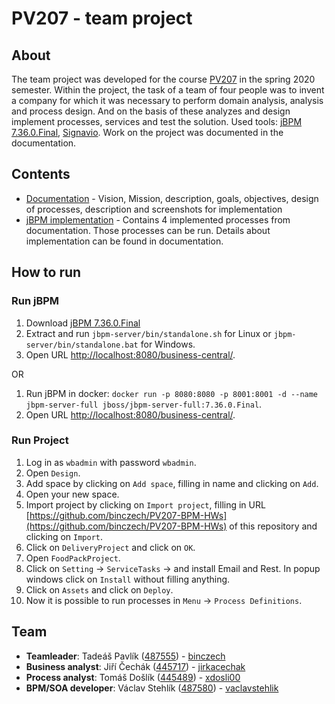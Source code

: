 # PV207 - team project

## About

The team project was developed for the course [PV207](https://is.muni.cz/predmet/fi/jaro2020/PV207?lang=en) in the spring 2020 semester. Within the project, the task of a team of four people was to invent a company for which it was necessary to perform domain analysis, analysis and process design. And on the basis of these analyzes and design implement processes, services and test the solution. Used tools: [jBPM 7.36.0.Final](https://www.jbpm.org/), [Signavio](https://www.signavio.com/). Work on the project was documented in the documentation.

## Contents

* [Documentation](/doc/doc.pdf) - Vision, Mission, description, goals, objectives, design of processes, description and screenshots for implementation
* [jBPM implementation](/src) - Contains 4 implemented processes from documentation. Those processes can be run. Details about implementation can be found in documentation.

## How to run

### Run jBPM

1. Download [jBPM 7.36.0.Final](https://download.jboss.org/jbpm/release/7.36.0.Final/jbpm-server-7.36.0.Final-dist.zip)
2. Extract and run `jbpm-server/bin/standalone.sh` for Linux or `jbpm-server/bin/standalone.bat` for Windows.
3. Open URL [http://localhost:8080/business-central/](http://localhost:8080/business-central/).

OR

1. Run jBPM in docker: `docker run -p 8080:8080 -p 8001:8001 -d --name jbpm-server-full jboss/jbpm-server-full:7.36.0.Final`.
2. Open URL [http://localhost:8080/business-central/](http://localhost:8080/business-central/).

### Run Project

1. Log in as `wbadmin` with password `wbadmin`.
2. Open `Design`.
3. Add space by clicking on `Add space`, filling in name and clicking on `Add`.
4. Open your new space.
5. Import project by clicking on `Import project`, filling in URL [https://github.com/binczech/PV207-BPM-HWs](https://github.com/binczech/PV207-BPM-HWs) of this repository and clicking on `Import`.
6. Click on `DeliveryProject` and click on `OK`.
7. Open `FoodPackProject`.
8. Click on `Setting` -> `ServiceTasks` -> and install Email and Rest. In popup windows click on `Install` without filling anything.
9. Click on `Assets` and click on `Deploy`.
10. Now it is possible to run processes in `Menu` -> `Process Definitions`.

## Team
* **Teamleader**: Tadeáš Pavlík ([487555](https://is.muni.cz/auth/osoba/487555)) - [binczech](https://github.com/binczech)
* **Business analyst**: Jiří Čechák ([445717](https://is.muni.cz/auth/osoba/445717)) - [jirkacechak](https://github.com/jirkacechak)
* **Process analyst**: Tomáš Došlík ([445489](https://is.muni.cz/auth/osoba/445489)) - [xdosli00](https://github.com/xdosli00)
* **BPM/SOA developer**: Václav Stehlík ([487580](https://is.muni.cz/auth/osoba/487580)) - [vaclavstehlik](https://github.com/vaclavstehlik)